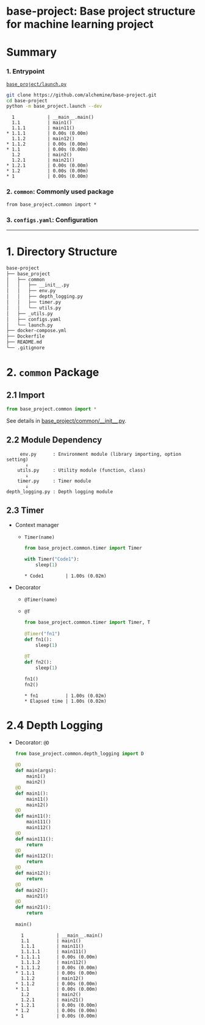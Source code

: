 # base-project: Base project structure for machine learning project

# Summary
### 1. Entrypoint
[`base_project/launch.py`](https://github.com/alchemine/base-project/blob/main/base_project/launch.py)
```bash
git clone https://github.com/alchemine/base-project.git
cd base-project
python -m base_project.launch --dev
```

```
  1            | __main__.main()
  1.1          | main1()
  1.1.1        | main11()
* 1.1.1        | 0.00s (0.00m)
  1.1.2        | main12()
* 1.1.2        | 0.00s (0.00m)
* 1.1          | 0.00s (0.00m)
  1.2          | main2()
  1.2.1        | main21()
* 1.2.1        | 0.00s (0.00m)
* 1.2          | 0.00s (0.00m)
* 1            | 0.00s (0.00m)
```

### 2. `common`: Commonly used package
`from base_project.common import *`

### 3. `configs.yaml`: Configuration

---

# 1. Directory Structure
```bash
base-project
├── base_project
│   ├── common
│   │   ├── __init__.py
│   │   ├── env.py
│   │   ├── depth_logging.py
│   │   ├── timer.py
│   │   └── utils.py
│   ├── _utils.py
│   ├── configs.yaml
│   └── launch.py
├── docker-compose.yml
├── Dockerfile
├── README.md
└── .gitignore
```

# 2. `common` Package
## 2.1 Import
```python
from base_project.common import *
```
See details in [base_project/common/\_\_init\_\_.py](https://github.com/alchemine/base-project/blob/main/base_project/common/__init__.py).

## 2.2 Module Dependency
```
     env.py      : Environment module (library importing, option setting)
       ↓
    utils.py     : Utility module (function, class)
       ↓
    timer.py     : Timer module
       ↓
depth_logging.py : Depth logging module
```

## 2.3 Timer
- Context manager
    - `Timer(name)`
        ```python
        from base_project.common.timer import Timer
      
        with Timer("Code1"):
            sleep(1)
        ```

        ```
        * Code1        | 1.00s (0.02m)
      ```
- Decorator
    - `@Timer(name)`
    - `@T`
      ```python
      from base_project.common.timer import Timer, T
        
      @Timer("fn1")
      def fn1():
          sleep(1)
            
      @T
      def fn2():
          sleep(1)
      
      fn1()
      fn2()
      ```

      ```
      * fn1          | 1.00s (0.02m)
      * Elapsed time | 1.00s (0.02m)
      ```

# 2.4 Depth Logging
- Decorator: `@D`
    ```python
    from base_project.common.depth_logging import D
      
    @D
    def main(args):
        main1()
        main2()
    @D
    def main1():
        main11()
        main12()
    @D
    def main11():
        main111()
        main112()
    @D
    def main111():
        return
    @D
    def main112():
        return
    @D
    def main12():
        return
    @D
    def main2():
        main21()
    @D
    def main21():
        return
        
    main()
    ```

    ```
      1            | __main__.main()
      1.1          | main1()
      1.1.1        | main11()
      1.1.1.1      | main111()
    * 1.1.1.1      | 0.00s (0.00m)
      1.1.1.2      | main112()
    * 1.1.1.2      | 0.00s (0.00m)
    * 1.1.1        | 0.00s (0.00m)
      1.1.2        | main12()
    * 1.1.2        | 0.00s (0.00m)
    * 1.1          | 0.00s (0.00m)
      1.2          | main2()
      1.2.1        | main21()
    * 1.2.1        | 0.00s (0.00m)
    * 1.2          | 0.00s (0.00m)
    * 1            | 0.00s (0.00m)
    ```
